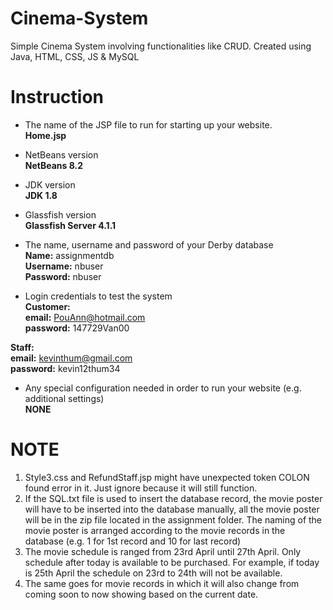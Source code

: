 # Cinema-System
Simple Cinema System involving functionalities like CRUD. Created using Java, HTML, CSS, JS &amp; MySQL

# Instruction
- The name of the JSP file to run for starting up your website.</br>
**Home.jsp**</br>

- NetBeans version</br>
**NetBeans 8.2**</br>

- JDK version</br>
**JDK 1.8**</br>

- Glassfish version</br>
**Glassfish Server 4.1.1**</br>

- The name, username and password of your Derby database</br>
**Name:** assignmentdb</br>
**Username:** nbuser</br>
**Password:** nbuser</br>

- Login credentials to test the system</br>
**Customer:**</br>
**email:** PouAnn@hotmail.com</br>
**password:** 147729Van00</br>

**Staff:**</br>
**email:** kevinthum@gmail.com</br>
**password:** kevin12thum34</br>

- Any special configuration needed in order to run your website (e.g. additional settings)</br>
**NONE**</br>

# NOTE
1. Style3.css and RefundStaff.jsp might have unexpected token COLON found error in it. Just ignore because it will still function.
2. If the SQL.txt file is used to insert the database record, the movie poster will have to be inserted into the database manually, all the movie poster will be in the zip 
file located in the assignment folder. The naming of the movie poster is arranged according to the movie records in the database (e.g. 1 for 1st record and 10 for last record)
3. The movie schedule is ranged from 23rd April until 27th April. Only schedule after today is available to be purchased. For example, if today is 25th April the schedule 
on 23rd to 24th will not be available.
4. The same goes for movie records in which it will also change from coming soon to now showing based on the current date.
